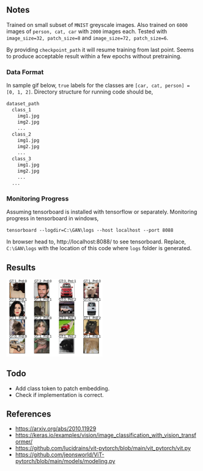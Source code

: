 ## Notes

Trained on small subset of `MNIST` greyscale images. Also trained on `6000` images of `person, cat, car` with `2000` images each. Tested with `image_size=32, patch_size=8` and `image_size=72, patch_size=6`.

By providing `checkpoint_path` it will resume training from last point. Seems to produce acceptable result within a few epochs without pretraining.

### Data Format

In sample gif below, `true` labels for the classes are `[car, cat, person] = [0, 1, 2]`. Directory structure for running code should be,

```
dataset_path
  class_1
    img1.jpg
    img2.jpg
    ...
  class_2
    img1.jpg
    img2.jpg
    ...
  class_3
    img1.jpg
    img2.jpg
    ...
  ...
```

### Monitoring Progress

Assuming tensorboard is installed with tensorflow or separately. Monitoring progress in tensorboard in windows,

```
tensorboard --logdir=C:\GAN\logs --host localhost --port 8088
```

In browser head to, http://localhost:8088/ to see tensorboard. Replace, `C:\GAN\logs` with the location of this code where `logs` folder is generated.



## Results

<img src="results/vit.gif" width=50% height=50%>

## Todo

- Add class token to patch embedding.
- Check if implementation is correct.


## References
- https://arxiv.org/abs/2010.11929
- https://keras.io/examples/vision/image_classification_with_vision_transformer/
- https://github.com/lucidrains/vit-pytorch/blob/main/vit_pytorch/vit.py
- https://github.com/jeonsworld/ViT-pytorch/blob/main/models/modeling.py
